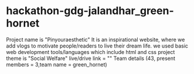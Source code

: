 # hackathon-gdg-jalandhar_green-hornet
Project name is "Pinyouraesthetic"
It is an inspirational website, where we add vlogs to motivate people/readers to live their dream life.
we used basic web development tools/languages which include html and css
project theme is "Social Welfare"
live/drive link = ""
Team details (43, present members = 3,team name = green_hornet)
